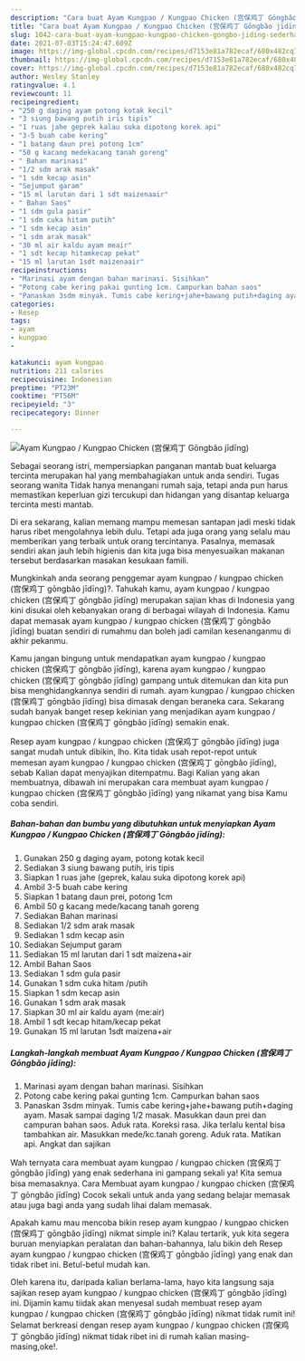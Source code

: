 ```yaml
---
description: "Cara buat Ayam Kungpao / Kungpao Chicken (宫保鸡丁 Gōngbǎo jīdīng) Sederhana dan Mudah Dibuat"
title: "Cara buat Ayam Kungpao / Kungpao Chicken (宫保鸡丁 Gōngbǎo jīdīng) Sederhana dan Mudah Dibuat"
slug: 1042-cara-buat-ayam-kungpao-kungpao-chicken-gongbo-jiding-sederhana-dan-mudah-dibuat
date: 2021-07-03T15:24:47.609Z
image: https://img-global.cpcdn.com/recipes/d7153e81a782ecaf/680x482cq70/ayam-kungpao-kungpao-chicken-宫保鸡丁-gongbǎo-jiding-foto-resep-utama.jpg
thumbnail: https://img-global.cpcdn.com/recipes/d7153e81a782ecaf/680x482cq70/ayam-kungpao-kungpao-chicken-宫保鸡丁-gongbǎo-jiding-foto-resep-utama.jpg
cover: https://img-global.cpcdn.com/recipes/d7153e81a782ecaf/680x482cq70/ayam-kungpao-kungpao-chicken-宫保鸡丁-gongbǎo-jiding-foto-resep-utama.jpg
author: Wesley Stanley
ratingvalue: 4.1
reviewcount: 11
recipeingredient:
- "250 g daging ayam potong kotak kecil"
- "3 siung bawang putih iris tipis"
- "1 ruas jahe geprek kalau suka dipotong korek api"
- "3-5 buah cabe kering"
- "1 batang daun prei potong 1cm"
- "50 g kacang medekacang tanah goreng"
- " Bahan marinasi"
- "1/2 sdm arak masak"
- "1 sdm kecap asin"
- "Sejumput garam"
- "15 ml larutan dari 1 sdt maizenaair"
- " Bahan Saos"
- "1 sdm gula pasir"
- "1 sdm cuka hitam putih"
- "1 sdm kecap asin"
- "1 sdm arak masak"
- "30 ml air kaldu ayam meair"
- "1 sdt kecap hitamkecap pekat"
- "15 ml larutan 1sdt maizenaair"
recipeinstructions:
- "Marinasi ayam dengan bahan marinasi. Sisihkan"
- "Potong cabe kering pakai gunting 1cm. Campurkan bahan saos"
- "Panaskan 3sdm minyak. Tumis cabe kering+jahe+bawang putih+daging ayam. Masak sampai daging 1/2 masak. Masukkan daun prei dan campuran bahan saos. Aduk rata. Koreksi rasa. Jika terlalu kental bisa tambahkan air. Masukkan mede/kc.tanah goreng. Aduk rata. Matikan api. Angkat dan sajikan"
categories:
- Resep
tags:
- ayam
- kungpao
- 

katakunci: ayam kungpao  
nutrition: 211 calories
recipecuisine: Indonesian
preptime: "PT23M"
cooktime: "PT56M"
recipeyield: "3"
recipecategory: Dinner

---
```



![Ayam Kungpao / Kungpao Chicken (宫保鸡丁 Gōngbǎo jīdīng)](https://img-global.cpcdn.com/recipes/d7153e81a782ecaf/680x482cq70/ayam-kungpao-kungpao-chicken-宫保鸡丁-gongbǎo-jiding-foto-resep-utama.jpg)

Sebagai seorang istri, mempersiapkan panganan mantab buat keluarga tercinta merupakan hal yang membahagiakan untuk anda sendiri. Tugas seorang  wanita Tidak hanya menangani rumah saja, tetapi anda pun harus memastikan keperluan gizi tercukupi dan hidangan yang disantap keluarga tercinta mesti mantab.

Di era  sekarang, kalian memang mampu memesan santapan jadi meski tidak harus ribet mengolahnya lebih dulu. Tetapi ada juga orang yang selalu mau memberikan yang terbaik untuk orang tercintanya. Pasalnya, memasak sendiri akan jauh lebih higienis dan kita juga bisa menyesuaikan makanan tersebut berdasarkan masakan kesukaan famili. 



Mungkinkah anda seorang penggemar ayam kungpao / kungpao chicken (宫保鸡丁 gōngbǎo jīdīng)?. Tahukah kamu, ayam kungpao / kungpao chicken (宫保鸡丁 gōngbǎo jīdīng) merupakan sajian khas di Indonesia yang kini disukai oleh kebanyakan orang di berbagai wilayah di Indonesia. Kamu dapat memasak ayam kungpao / kungpao chicken (宫保鸡丁 gōngbǎo jīdīng) buatan sendiri di rumahmu dan boleh jadi camilan kesenanganmu di akhir pekanmu.

Kamu jangan bingung untuk mendapatkan ayam kungpao / kungpao chicken (宫保鸡丁 gōngbǎo jīdīng), karena ayam kungpao / kungpao chicken (宫保鸡丁 gōngbǎo jīdīng) gampang untuk ditemukan dan kita pun bisa menghidangkannya sendiri di rumah. ayam kungpao / kungpao chicken (宫保鸡丁 gōngbǎo jīdīng) bisa dimasak dengan beraneka cara. Sekarang sudah banyak banget resep kekinian yang menjadikan ayam kungpao / kungpao chicken (宫保鸡丁 gōngbǎo jīdīng) semakin enak.

Resep ayam kungpao / kungpao chicken (宫保鸡丁 gōngbǎo jīdīng) juga sangat mudah untuk dibikin, lho. Kita tidak usah repot-repot untuk memesan ayam kungpao / kungpao chicken (宫保鸡丁 gōngbǎo jīdīng), sebab Kalian dapat menyajikan ditempatmu. Bagi Kalian yang akan membuatnya, dibawah ini merupakan cara membuat ayam kungpao / kungpao chicken (宫保鸡丁 gōngbǎo jīdīng) yang nikamat yang bisa Kamu coba sendiri.

<!--inarticleads1-->

##### Bahan-bahan dan bumbu yang dibutuhkan untuk menyiapkan Ayam Kungpao / Kungpao Chicken (宫保鸡丁 Gōngbǎo jīdīng):

1. Gunakan 250 g daging ayam, potong kotak kecil
1. Sediakan 3 siung bawang putih, iris tipis
1. Siapkan 1 ruas jahe (geprek, kalau suka dipotong korek api)
1. Ambil 3-5 buah cabe kering
1. Siapkan 1 batang daun prei, potong 1cm
1. Ambil 50 g kacang mede/kacang tanah goreng
1. Sediakan  Bahan marinasi
1. Sediakan 1/2 sdm arak masak
1. Sediakan 1 sdm kecap asin
1. Sediakan Sejumput garam
1. Sediakan 15 ml larutan dari 1 sdt maizena+air
1. Ambil  Bahan Saos
1. Sediakan 1 sdm gula pasir
1. Gunakan 1 sdm cuka hitam /putih
1. Siapkan 1 sdm kecap asin
1. Gunakan 1 sdm arak masak
1. Siapkan 30 ml air kaldu ayam (me:air)
1. Ambil 1 sdt kecap hitam/kecap pekat
1. Gunakan 15 ml larutan 1sdt maizena+air




<!--inarticleads2-->

##### Langkah-langkah membuat Ayam Kungpao / Kungpao Chicken (宫保鸡丁 Gōngbǎo jīdīng):

1. Marinasi ayam dengan bahan marinasi. Sisihkan
1. Potong cabe kering pakai gunting 1cm. Campurkan bahan saos
1. Panaskan 3sdm minyak. Tumis cabe kering+jahe+bawang putih+daging ayam. Masak sampai daging 1/2 masak. Masukkan daun prei dan campuran bahan saos. Aduk rata. Koreksi rasa. Jika terlalu kental bisa tambahkan air. Masukkan mede/kc.tanah goreng. Aduk rata. Matikan api. Angkat dan sajikan




Wah ternyata cara membuat ayam kungpao / kungpao chicken (宫保鸡丁 gōngbǎo jīdīng) yang enak sederhana ini gampang sekali ya! Kita semua bisa memasaknya. Cara Membuat ayam kungpao / kungpao chicken (宫保鸡丁 gōngbǎo jīdīng) Cocok sekali untuk anda yang sedang belajar memasak atau juga bagi anda yang sudah lihai dalam memasak.

Apakah kamu mau mencoba bikin resep ayam kungpao / kungpao chicken (宫保鸡丁 gōngbǎo jīdīng) nikmat simple ini? Kalau tertarik, yuk kita segera buruan menyiapkan peralatan dan bahan-bahannya, lalu bikin deh Resep ayam kungpao / kungpao chicken (宫保鸡丁 gōngbǎo jīdīng) yang enak dan tidak ribet ini. Betul-betul mudah kan. 

Oleh karena itu, daripada kalian berlama-lama, hayo kita langsung saja sajikan resep ayam kungpao / kungpao chicken (宫保鸡丁 gōngbǎo jīdīng) ini. Dijamin kamu tiidak akan menyesal sudah membuat resep ayam kungpao / kungpao chicken (宫保鸡丁 gōngbǎo jīdīng) nikmat tidak rumit ini! Selamat berkreasi dengan resep ayam kungpao / kungpao chicken (宫保鸡丁 gōngbǎo jīdīng) nikmat tidak ribet ini di rumah kalian masing-masing,oke!.

